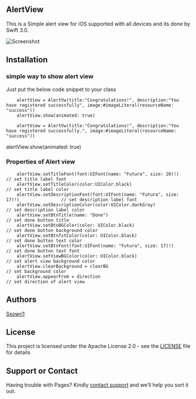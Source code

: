 

## AlertView

This is a Simple alert view for iOS supported with all devices and its done by Swift 3.0.

![Screenshot](https://github.com/ssowri1/AlertView/blob/master/Screeshot.gif?raw=true)


## Installation

### simple way to show alert view

Just put the below code snippet to your class

        alertView = AlertVw(title:"Congratulations!", description:"You have registered successfully", image:#imageLiteral(resourceName: "success"))
        alertView.show(animated: true)
        
        alertView = AlertVw(title:"Congratulations!", description:"You have registered successfully.", image:#imageLiteral(resourceName: "success"))
alertView.show(animated: true)

### Properties of Alert view

        alertView.setTitleFont(font:UIFont(name: "Futura", size: 20)!)                      // set title label font
        alertView.setTitleColor(color:UIColor.black)                                        // set title label color
        alertView.setDescriptionFont(font:UIFont(name: "Futura", size: 17)!)                // set description label font
        alertView.setDescriptionColor(color:UIColor.darkGray)                               // set description label color
        alertView.setBtnTitle(name: "Done")                                                 // set done button title
        alertView.setBtnBGColor(color: UIColor.black)                                       // set done button background color
        alertView.setBtnTxtColor(color: UIColor.black)                                      // set done button text color
        alertView.setBtnFont(font:UIFont(name: "Futura", size: 17)!)                        // set done button text font
        alertView.setViewBGColor(color: UIColor.black)                                      // set alert view background color
        alertView.clearBackground = clearBG                                                 // set background color
        alertView.appearFrom = direction                                                    // set direction of alert view

## Authors

[Ssowri1](https://github.com/ssowri1)

## License

This project is licensed under the Apache License 2.0 - see the [LICENSE](LICENSE) file for details

## Support or Contact

Having trouble with Pages? Kindly [contact support](https://github.com/contact) and we’ll help you sort it out.
